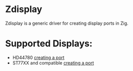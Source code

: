 # Zdisplay

Zdisplay is a generic driver for creating display ports in Zig.

# Supported Displays:
- HD44780 [creating a port](https://github.com/RecursiveError/Zdisplay/blob/main/doc/HD44780.md)
- ST77XX and compatible [creating a port](https://github.com/RecursiveError/Zdisplay/blob/main/doc/ST77XX.md)



